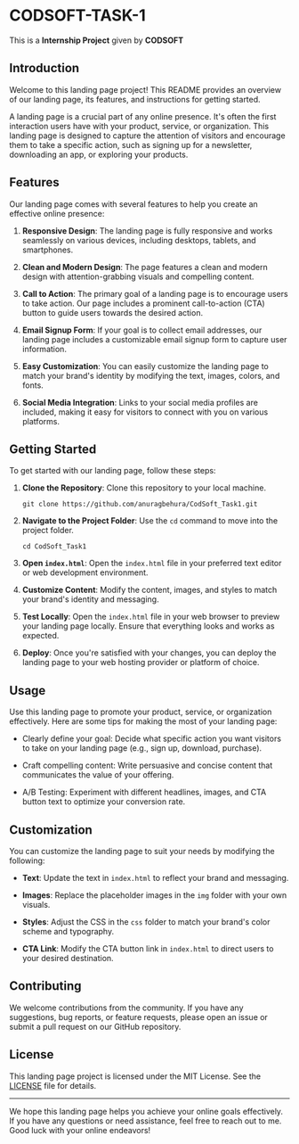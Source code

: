 # CODSOFT-TASK-1
This is a **Internship Project** given by **CODSOFT**

## Introduction

Welcome to this landing page project! This README provides an overview of our landing page, its features, and instructions for getting started.

A landing page is a crucial part of any online presence. It's often the first interaction users have with your product, service, or organization. This landing page is designed to capture the attention of visitors and encourage them to take a specific action, such as signing up for a newsletter, downloading an app, or exploring your products.

## Features

Our landing page comes with several features to help you create an effective online presence:

1. **Responsive Design**: The landing page is fully responsive and works seamlessly on various devices, including desktops, tablets, and smartphones.

2. **Clean and Modern Design**: The page features a clean and modern design with attention-grabbing visuals and compelling content.

3. **Call to Action**: The primary goal of a landing page is to encourage users to take action. Our page includes a prominent call-to-action (CTA) button to guide users towards the desired action.

4. **Email Signup Form**: If your goal is to collect email addresses, our landing page includes a customizable email signup form to capture user information.

5. **Easy Customization**: You can easily customize the landing page to match your brand's identity by modifying the text, images, colors, and fonts.

6. **Social Media Integration**: Links to your social media profiles are included, making it easy for visitors to connect with you on various platforms.

## Getting Started

To get started with our landing page, follow these steps:

1. **Clone the Repository**: Clone this repository to your local machine.

   ```
   git clone https://github.com/anuragbehura/CodSoft_Task1.git
   ```

2. **Navigate to the Project Folder**: Use the `cd` command to move into the project folder.

   ```
   cd CodSoft_Task1
   ```

3. **Open `index.html`**: Open the `index.html` file in your preferred text editor or web development environment.

4. **Customize Content**: Modify the content, images, and styles to match your brand's identity and messaging.

5. **Test Locally**: Open the `index.html` file in your web browser to preview your landing page locally. Ensure that everything looks and works as expected.

6. **Deploy**: Once you're satisfied with your changes, you can deploy the landing page to your web hosting provider or platform of choice.

## Usage

Use this landing page to promote your product, service, or organization effectively. Here are some tips for making the most of your landing page:

- Clearly define your goal: Decide what specific action you want visitors to take on your landing page (e.g., sign up, download, purchase).

- Craft compelling content: Write persuasive and concise content that communicates the value of your offering.

- A/B Testing: Experiment with different headlines, images, and CTA button text to optimize your conversion rate.

## Customization

You can customize the landing page to suit your needs by modifying the following:

- **Text**: Update the text in `index.html` to reflect your brand and messaging.

- **Images**: Replace the placeholder images in the `img` folder with your own visuals.

- **Styles**: Adjust the CSS in the `css` folder to match your brand's color scheme and typography.

- **CTA Link**: Modify the CTA button link in `index.html` to direct users to your desired destination.

## Contributing

We welcome contributions from the community. If you have any suggestions, bug reports, or feature requests, please open an issue or submit a pull request on our GitHub repository.

## License

This landing page project is licensed under the MIT License. See the [LICENSE](LICENSE) file for details.

---

We hope this landing page helps you achieve your online goals effectively. If you have any questions or need assistance, feel free to reach out to me. Good luck with your online endeavors!
